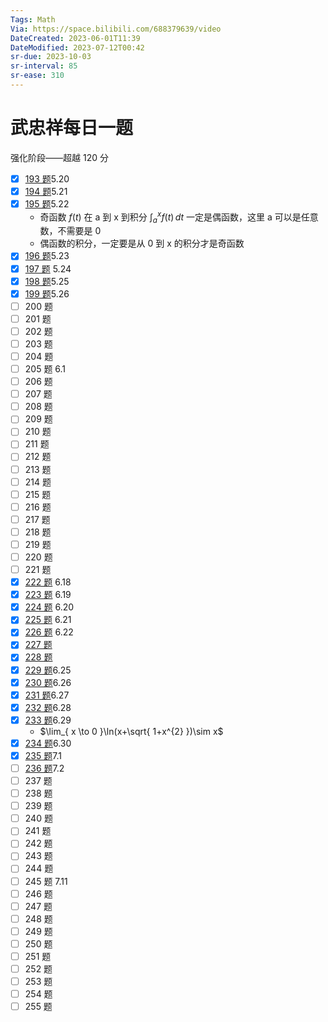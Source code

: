 ```yaml
---
Tags: Math
Via: https://space.bilibili.com/688379639/video
DateCreated: 2023-06-01T11:39
DateModified: 2023-07-12T00:42
sr-due: 2023-10-03
sr-interval: 85
sr-ease: 310
---
```

# 武忠祥每日一题

强化阶段——超越 120 分
- [x] [193 题](https://www.bilibili.com/video/BV16X4y117Ap)5.20
- [x] [194 题](https://www.bilibili.com/video/BV1Ea4y1u77n)5.21
- [x] [195 题](https://b23.tv/t0DklqV)5.22
	- 奇函数 $f(t)$ 在 a 到 x 到积分 $\int_{a}^{x} f(t) \, dt$ 一定是偶函数，这里 a 可以是任意数，不需要是 0
	- 偶函数的积分，一定要是从 0 到 x 的积分才是奇函数
- [x] [196 题](https://www.bilibili.com/video/BV1pu411x7KU)5.23
- [x] [197 题](https://www.bilibili.com/video/BV1hm4y187As) 5.24
- [x] [198 题](https://www.bilibili.com/video/BV1xo4y1G7n9)5.25
- [x] [199 题](https://www.bilibili.com/video/BV1fN411y7z1)5.26
- [ ] 200 题
- [ ] 201 题
- [ ] 202 题
- [ ] 203 题
- [ ] 204 题
- [ ] 205 题 6.1
- [ ] 206 题
- [ ] 207 题
- [ ] 208 题
- [ ] 209 题
- [ ] 210 题
- [ ] 211 题
- [ ] 212 题
- [ ] 213 题
- [ ] 214 题
- [ ] 215 题
- [ ] 216 题
- [ ] 217 题
- [ ] 218 题
- [ ] 219 题
- [ ] 220 题
- [ ] 221 题
- [x] [222 题](https://b23.tv/9eNUuBF) 6.18
- [x] [223 题](<【强化 -223题 | 这道题信息量比较大，同学们要好好体会 武忠祥老师每日一题-哔哩哔哩】 https://b23.tv/AcJKRb5>) 6.19
- [x] [224 题](https://www.bilibili.com/video/BV1wc411g7qN) 6.20
- [x] [225 题](https://www.bilibili.com/video/BV1xh4y137d3) 6.21
- [x] [226 题](https://www.bilibili.com/video/BV1iW4y1S75P) 6.22
- [x] [227 题](https://www.bilibili.com/video/BV17j411Q75L)
- [x] [228 题](https://www.bilibili.com/video/BV1Uj411U7zt)
- [x] [229 题](https://www.bilibili.com/video/BV11k4y1M7B2)6.25
- [x] [230 题](https://www.bilibili.com/video/BV1oP411v7x3)6.26
- [x] [231 题](https://www.bilibili.com/video/BV1mj411U7Jn)6.27
- [x] [232 题](https://www.bilibili.com/video/BV1Ja4y1c7So)6.28
- [x] [233 题](https://www.bilibili.com/video/BV1n14y1m73u)6.29
	- $\lim_{ x \to 0 }\ln(x+\sqrt{ 1+x^{2} })\sim x$
- [x] [234 题](https://www.bilibili.com/video/BV1zg4y1N7ge)6.30
- [x] [235 题](https://www.bilibili.com/video/BV1dV4y1h77V/)7.1
- [ ] [236 题](https://www.bilibili.com/video/BV1nM4y177ne)7.2
- [ ] 237 题
- [ ] 238 题
- [ ] 239 题
- [ ] 240 题
- [ ] 241 题
- [ ] 242 题
- [ ] 243 题
- [ ] 244 题
- [ ] 245 题 7.11
- [ ] 246 题
- [ ] 247 题
- [ ] 248 题
- [ ] 249 题
- [ ] 250 题
- [ ] 251 题
- [ ] 252 题
- [ ] 253 题
- [ ] 254 题
- [ ] 255 题
